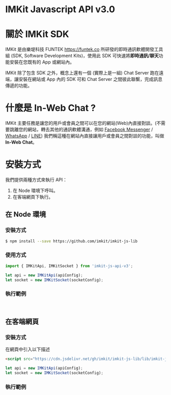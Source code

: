 # IMKit Javascript API v3.0

# 關於 IMKit SDK

IMKit 是由樂堤科技 FUNTEK https://funtek.co 所研發的即時通訊軟體開發工具組 (SDK, Software Development Kits)，使用此 SDK 可快速將**即時通訊/聊天**功能安裝在您既有的 App 或網站內。

IMKit 除了包含 SDK 之外，概念上還有一個 (實際上是一組) Chat Server 跑在遠端，讓安裝在網站或 App 內的 SDK 可和 Chat Server 之間彼此聯繫，完成訊息傳遞的功能。

# 什麼是 In-Web Chat ?

IMKit 主要任務是讓您的用戶或會員之間可以在您的網站(Web)內直接對談。(不需要跳離您的網站，轉去其他的通訊軟體溝通，例如 [Facebook Messenger](https://www.messenger.com) / [WhatsApp](https://www.whatsapp.com) / [LINE](https://line.me/))
我們稱這種在網站內直接讓用戶或會員之間對談的功能，叫做 **In-Web Chat**。

# 安裝方式

我們提供兩種方式來執行 API：

1. 在 Node 環境下呼叫。
2. 在客端網頁下執行。


## 在 Node 環境

### 安裝方式

```sh
$ npm install --save https://github.com/imkit/imkit-js-lib
```

### 使用方式

```javascript
import { IMKitApi, IMKitSocket } from 'imkit-js-api-v3';

let api = new IMKitApi(apiConfig);
let socket = new IMKitSocket(socketConfig);
```
### 執行範例

```javascript



```


## 在客端網頁

### 安裝方式 

在網頁中引入以下描述

```html
<script src="https://cdn.jsdelivr.net/gh/imkit/imkit-js-lib/lib/imkit-js-api-v3.web.js"></script>
```

```javascript
let api = new IMKitApi(apiConfig);
let socket = new IMKitSocket(socketConfig);
```

### 執行範例

```javascript



```


